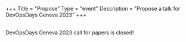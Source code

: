 +++
Title = "Propose"
Type = "event"
Description = "Propose a talk for DevOpsDays Geneva 2023"
+++
<br>
<br>

DevOpsDays Geneva 2023 call for papers is closed!
